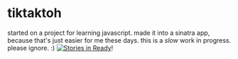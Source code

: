 # tiktaktoh
started on a project for learning javascript. made it into a sinatra app, because that's just easier for me these days. this is a *slow* work in progress. please ignore. :)
[![Stories in Ready](https://badge.waffle.io/ashumz/tiktaktoh.svg?label=dont&title=dont)](http://waffle.io/ashumz/tiktaktoh)!
